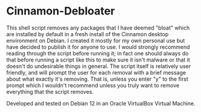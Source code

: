 # Cinnamon-Debloater
This shell script removes any packages that I have deemed "bloat" which are installed by default in a fresh install of the Cinnamon desktop environment on Debian. I created it mostly for my own personal use but have decided to publish it for anyone to use. I would strongly recommend reading through the script before running it; in fact one should always do that before running a script like this to make sure it isn't malware or that it doesn't do undesirable things in general. The script itself is relatively user friendly, and will prompt the user for each removal with a brief message about what exactly it's removing. That is, unless you enter "y" to the first prompt which I wouldn't recommend unless you truly want to remove everything that the script removes.

Developed and tested on Debian 12 in an Oracle VirtualBox Virtual Machine.
